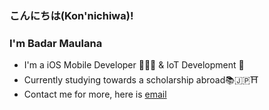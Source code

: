 ### こんにちは(Kon'nichiwa)! 

### I'm Badar Maulana


* I'm a iOS Mobile Developer 👨🏻‍💻  & IoT Development 🤖
* Currently studying towards a scholarship abroad📚🇯🇵⛩
* Contact me for more, here is [email](badar.maulana.techno@gmail.com)

